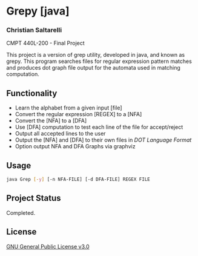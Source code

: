 # Grepy [java]
### Christian Saltarelli
CMPT 440L-200 - Final Project

This project is a version of grep utility, developed in java, and known as grepy. This program searches files for regular expression pattern matches and produces dot graph file output for the automata used in matching computation.

## Functionality
* Learn the alphabet from a given input [file]
* Convert the regular expression [REGEX] to a [NFA]
* Convert the [NFA] to a [DFA]
* Use [DFA] computation to test each line of the file for accept/reject
* Output all accepted lines to the user
* Output the [NFA] and [DFA] to their own files in *DOT Language Format*
* Option output NFA and DFA Graphs via graphviz

## Usage
```bash
java Grep [-y] [-n NFA-FILE] [-d DFA-FILE] REGEX FILE
```
## Project Status
Completed.

## License
[GNU General Public License v3.0](https://www.gnu.org/licenses/gpl-3.0.en.html)
